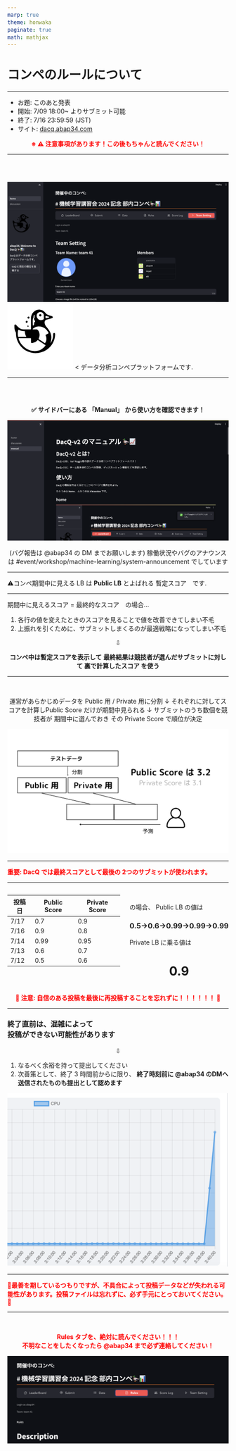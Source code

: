 ```yaml
---
marp: true
theme: honwaka
paginate: true
math: mathjax
---
```


<!-- _class: lead -->

# コンペのルールについて

---


<!-- _header: コンペについて 〜 基本情報 ~ -->

- お題: このあと発表
- 開始: 7/09 18:00~ よりサブミット可能
- 終了: 7/16 23:59:59 (JST) 
- サイト: [dacq.abap34.com](https://dacq.abap34.com/)




<div style="text-align: center;">

<span style="color: red;">**※ ⚠️ 注意事項があります！この後もちゃんと読んでください！**</span>
</div>

---

<!-- _header: コンペについて : DacQ -->

<br>

<br>

![center h:360](img/image-11.png) ![h:100](img/image.png) < データ分析コンペプラットフォームです. 

---

<!-- _header:  DacQ の使い方: Manual -->

<br>
<br>

<div style="text-align: center;">



**✅ サイドバーにある 「Manual」**
**から使い方を確認できます！**


</div>

![bg right h:300](img/image-4.png)

<div style="text-align: center;">

(バグ報告は @abap34 の 
DM までお願いします)
稼働状況やバグのアナウンスは
#event/workshop/machine-learning/system-announcement でしています



</div>


---

<!-- _header: Private LB と Public LB -->


⚠️コンペ期間中に見える LB は <span class="lined">**Public LB**</span> とよばれる <span class="dot-text">暫定スコア</span>　です. 

---


<!-- _header: Private LB と Public LB -->

期間中に見えるスコア $=$ 最終的なスコア　の場合...

1. 各行の値を変えたときのスコアを見ることで値を改善できてしまい不毛
2. 上振れを引くために、サブミットしまくるのが最適戦略になってしまい不毛

<div style="text-align: center;">

⇩

**コンペ中は暫定スコアを表示して**
**最終結果は競技者が選んだサブミットに対して <span class="lined">裏で計算したスコア</span> を使う**


</div>


---

<!-- _header: Private / Public LB まとめ -->

<div style="text-align: center;">

<br>

運営があらかじめデータを 
Public 用 / Private 用に分割
↓
それぞれに対してスコアを計算しPublic Score だけが期間中見られる
↓
サブミットのうち数個を競技者が
期間中に選んでおき
その Private Score で順位が決定

![bg right h:380](img/image-6.png)

</div>

---

<!-- _header: DacQ における Private / Public LB -->

<span style="color: red;">**重要: DacQ では最終スコアとして最後の 2つのサブミットが使われます。**</span>


---

<!-- _header: スコアの計算例 -->

<div class="columns">


| 投稿日 | Public Score | Private Score |
| --- | --- | --- |
| 7/17 | 0.7 | 0.9 |
| 7/16 | 0.9 | 0.8 |
| 7/14 | 0.99 | 0.95 |
| 7/13 | 0.6 | 0.7 |
| 7/12 | 0.5 | 0.6 | 

<div>

<br>

の場合、 Public LB の値は 

### 0.5→0.6→0.99→0.99→0.99 

Private LB に乗る値は

<div style="text-align: center;">


# **0.9**


</div>

</div>

</div>


<div style="text-align: center;">


<div class="box">

<span style="color: red;">**🚨 注意: 自信のある投稿を最後に再投稿することを忘れずに！！！！！！ 🚨**</span>

</div>


</div>

---

<!-- _header: 投稿に関する特別なルール -->


### 終了直前は、混雑によって <br> 投稿ができない可能性があります

<div style="text-align: center;">

⇩

</div>


1. なるべく余裕を持って提出してください
2. 次善策として、終了 3 時間前からに限り、 <span class="lined">**終了時刻前に @abap34 のDMへ送信されたものも提出として認めます**</span>


![bg right h:550](img/image-7.png)

---


<!-- _header: 注意 -->

<span style="color: red;">**🚨最善を期しているつもりですが、不具合によって投稿データなどが失われる可能性があります。投稿ファイルは忘れずに、必ず手元にとっておいてください。🚨**</span>



---

<!-- _header: そのほかの細かいルールや注意事項について -->

<br>

<div style="text-align: center;">


<span style="color: red;">**Rules タブを、絶対に読んでください！！！　<br> 不明なことをしたくなったら @abap34 まで必ず連絡してください！**</span>

</div>

![center h:400](img/image-8.png)